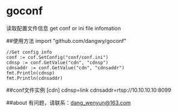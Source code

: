 # goconf
读取配置文件信息
get conf or ini file infomation

##使用方法
	import "github.com/dangwy/goconf"
  
	//Get config info
	conf := cof.SetConfig("conf/conf.ini")
	cdnsp := conf.GetValue("cdn", "cdnsp")
	cdnsaddr := conf.GetValue("cdn", "cdnsaddr")
	fmt.Println(cdnsp)
	fmt.Println(cdnsaddr)
	
##conf文件实例
	[cdn]
	cdnsp=link
	cdnsaddr=rtsp://10.10.10.10:8099

##about
	有问题，请联系：dang_wenyun@163.com
